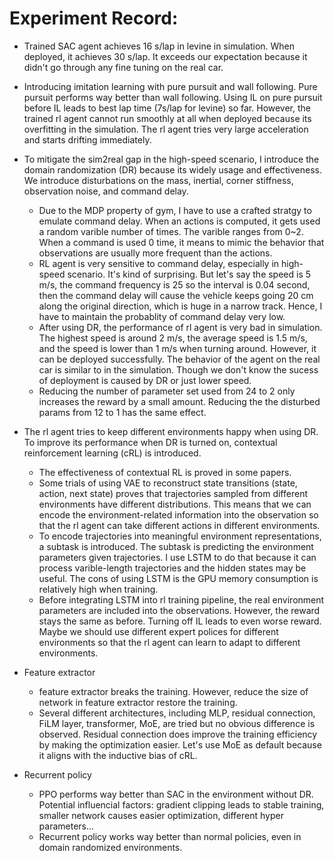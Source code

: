 # Experiment Record:

* Trained SAC agent achieves 16 s/lap in levine in simulation. When deployed, it achieves 30 s/lap. It exceeds our expectation because it didn't go through any fine tuning on the real car.

* Introducing imitation learning with pure pursuit and wall following. Pure pursuit performs way better than wall following. Using IL on pure pursuit before IL leads to best lap time (7s/lap for levine) so far. However, the trained rl agent cannot run smoothly at all when deployed because its overfitting in the simulation. The rl agent tries very large acceleration and starts drifting immediately.

* To mitigate the sim2real gap in the high-speed scenario, I introduce the domain randomization (DR) because its widely usage and effectiveness. We introduce disturbations on the mass, inertial, corner stiffness, observation noise, and command delay.
    * Due to the MDP property of gym, I have to use a crafted stratgy to emulate command delay. When an actions is computed, it gets used a random varible number of times. The varible ranges from 0~2. When a command is used 0 time, it means to mimic the behavior that observations are usually more frequent than the actions.
    * RL agent is very sensitive to command delay, especially in high-speed scenario. It's kind of surprising. But let's say the speed is 5 m/s, the command frequency is 25 so the interval is 0.04 second, then the command delay will cause the vehicle keeps going 20 cm along the original direction, which is huge in a narrow track. Hence, I have to maintain the probablity of command delay very low.
    * After using DR, the performance of rl agent is very bad in simulation. The highest speed is around 2 m/s, the average speed is 1.5 m/s, and the speed is lower than 1 m/s when turning around. However, it can be deployed successfully. The behavior of the agent on the real car is similar to in the simulation. Though we don't know the sucess of deployment is caused by DR or just lower speed.
    * Reducing the number of parameter set used from 24 to 2 only increases the reward by a small amount. Reducing the the disturbed params from 12 to 1 has the same effect.

* The rl agent tries to keep different environments happy when using DR. To improve its performance when DR is turned on, contextual reinforcement learning (cRL) is introduced. 
    * The effectiveness of contextual RL is proved in some papers.
    * Some trials of using VAE to reconstruct state transitions (state, action, next state) proves that trajectories sampled from different environments have different distributions. This means that we can encode the environment-related information into the observation so that the rl agent can take different actions in different environments.
    * To encode trajectories into meaningful environment representations, a subtask is introduced. The subtask is predicting the environment parameters given trajectories. I use LSTM to do that because it can process varible-length trajectories and the hidden states may be useful. The cons of using LSTM is the GPU memory consumption is relatively high when training. 
    * Before integrating LSTM into rl training pipeline, the real environment parameters are included into the observations. However, the reward stays the same as before. Turning off IL leads to even worse reward. Maybe we should use different expert polices for different environments so that the rl agent can learn to adapt to different environments.

* Feature extractor
    * feature extractor breaks the training. However, reduce the size of network in feature extractor restore the training. 
    * Several different architectures, including MLP, residual connection, FiLM layer, transformer, MoE, are tried but no obvious difference is observed. Residual connection does improve the training efficiency by making the optimization easier. Let's use MoE as default because it aligns with the inductive bias of cRL.

* Recurrent policy
    * PPO performs way better than SAC in the environment without DR. Potential influencial factors: gradient clipping leads to stable training, smaller network causes easier optimization, different hyper parameters...
    * Recurrent policy works way better than normal policies, even in domain randomized environments.